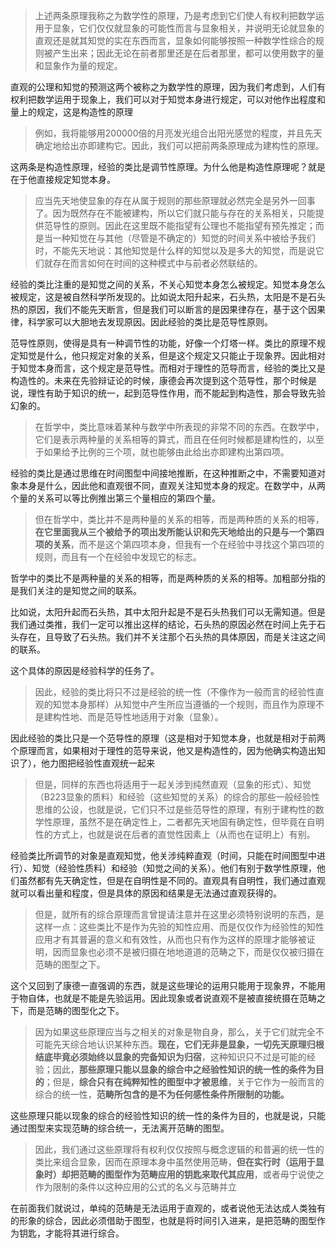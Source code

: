 <blockquote>上述两条原理我称之为数学性的原理，乃是考虑到它们使人有权利把数学运用于显象，它们仅仅就显象的可能性而言与显象相关，并说明无论就显象的直观还是就其知觉的实在东西而言，显象如何能够按照一种数学性综合的规则被产生出来；因此无论在前者那里还是在后者那里，都可以使用数字的量和显象作为量的规定。</blockquote><p>直观的公理和知觉的预测这两个被称之为数学性的原理，因为我们考虑到，人们有权利把数学运用于现象上，我们可以对于知觉本身进行规定，可以对他作出程度和量上的规定，这是构造性的原理</p><blockquote>例如，我将能够用200000倍的月亮发光组合出阳光感觉的程度，并且先天确定地给出亦即建构它。因此，我们可以把前两条原理成为建构性的原理。</blockquote><p>这两条是构造性原理，经验的类比是调节性原理。为什么他是构造性原理呢？就是在于他直接规定知觉本身。</p><blockquote>应当先天地使显象的存在从属于规则的那些原理就必然完全是另外一回事了。因为既然存在不能被建构，所以它们就只能与存在的关系相关，只能提供范导性的原则。因此在这里既不能指望有公理也不能指望有预先推定；而是当一种知觉在与其他（尽管是不确定的）知觉的时间关系中被给予我们时，不能先天地说：其他知觉是什么样的知觉以及是多大的知觉，而是说它们就存在而言如何在时间的这种模式中与前者必然联结的。</blockquote><p>经验的类比注重的是知觉之间的关系，不关心知觉本身怎么被规定。知觉本身怎么被规定，这是被自然科学所发现的。比如说太阳升起来，石头热，太阳是不是石头热的原因，我们不能先天断言，但是我们可以断言的是因果律存在，基于这个因果律，科学家可以大胆地去发现原因。因此经验的类比是范导性原则。</p><p>范导性原则，使得是具有一种调节性的功能，好像一个灯塔一样。类比的原理不规定知觉是什么，他只规定对象的关系，但是这个规定又只能止于现象界。因此相对于知觉本身而言，这个规定是范导性。而相对于理性的范导而言，经验的类比又是构造性的。未来在先验辩证论的时候，康德会再次提到这个范导性，那个时候是说，理性有助于知识的统一，起到范导性作用，而不能起到构造性，那会导致先验幻象的。</p><blockquote>在哲学中，类比意味着某种与数学中所表现的非常不同的东西。在数学中，它们是表示两种量的关系相等的算式，而且在任何时候都是建构性的，以至于如果给予比例的三个项，就也能够由此给出亦即建构出第四项。</blockquote><p>经验的类比是通过思维在时间图型中间接地推断，在这种推断之中，不需要知道对象本身是什么，因此他和直观很不同，直观关注知觉本身的规定。在数学中，从两个量的关系可以等比例推出第三个量相应的第四个量。</p><blockquote>但在哲学中，类比并不是两种量的关系的相等，而是两种质的关系的相等，<b>在它里面我从三个被给予的项出发所能认识和先天地给出的只是与一个第四项的关系</b>，而不是这个第四项本身，但我有一个在经验中寻找这个第四项的规则，而且有一个在经验中发现它的标志。</blockquote><p>哲学中的类比不是两种量的关系的相等，而是两种质的关系的相等。加粗部分指的是我们关注的是知觉之间的联系。</p><p>比如说，太阳升起而石头热，其中太阳升起是不是石头热我们可以无需知道。但是我们通过类推，我们一定可以推出这样的结论，石头热的原因必然在时间上先于石头存在，且导致了石头热。我们并不关注那个石头热的具体原因，而是关注这之间的联系。</p><p>这个具体的原因是经验科学的任务了。</p><blockquote>因此，经验的类比将只不过是经验的统一性（不像作为一般而言的经验性直观的知觉本身那样）从知觉中产生所应当遵循的一个规则，而且作为原理不是建构性地、而是范导性地适用于对象（显象）。</blockquote><p>因此经验的类比只是一个范导性的原理（这是相对于知觉本身，也就是相对于前两个原理而言，如果相对于理性的范导来说，他又是构造性的，因为他确实构造出知识了），他力图把经验性直观统一起来</p><blockquote>但是，同样的东西也将适用于一起关涉到纯然直观（显象的形式）、知觉（B223显象的质料）和经验（这些知觉的关系）的综合的那些一般经验性思维的公设，也就是说，它们只不过是些范导性的原理，有别于建构性的数学性原理，虽然不是在确定性上，二者都先天地固有确定性，但毕竟在自明性的方式上，也就是说在后者的直觉性因素上（从而也在证明上）有别。</blockquote><p>经验类比所调节的对象是直观知觉，他关涉纯粹直观（时间，只能在时间图型中进行）、知觉（经验性质料）和经验（知觉之间的关系）。他们有别于数学性原理，他们虽然都有先天确定性，但是在自明性是不同的。直观具有自明性，我们通过直观就可以看出量和程度，但是具体的原因和结果是无法通过直观获得的。</p><blockquote>但是，就所有的综合原理而言曾提请注意并在这里必须特别说明的东西，是这样一点：这些类比不是作为先验的知性应用、而是仅仅作为经验性的知性应用才有其普遍的意义和有效性，从而也只有作为这样的原理才能够被证明，因而显象也必须不是被归摄在地地道道的范畴之下，而是仅仅被归摄在范畴的图型之下。</blockquote><p>这个又回到了康德一直强调的东西，就是这些理论的运用只能用于现象界，不能用于物自体，也就是不能是先验运用。因此现象或者说直观不是被直接统摄在范畴之下，而是范畴的图型化之下。</p><blockquote>因为如果这些原理应当与之相关的对象是物自身，那么，关于它们就完全不可能先天综合地认识某种东西。<b>现在，它们无非是显象，一切先天原理归根结底毕竟必须始终以显象的完备知识为归宿</b>，这种知识只不过是可能的经验；因此，<b>那些原理只能以显象的综合中之经验性知识的统一性的条件为目的</b>；但是，<b>综合只有在纯粹知性的图型中才被思维</b>，关于它作为一般而言的综合的统一性，<b>范畴所包含的是不为任何感性条件所限制的功能。</b></blockquote><p>这些原理只能以现象的综合的经验性知识的统一性的条件为目的，也就是说，只能通过图型来实现范畴的综合统一，无法离开范畴的图型。</p><blockquote>因此，我们通过这些原理将有权利仅仅按照与概念逻辑的和普遍的统一性的类比来组合显象，因而在原理本身中虽然使用范畴，<b>但在实行时（运用于显象时）却把范畴的图型作为范畴应用的钥匙来取代其应用</b>，或者毋宁说使之作为限制的条件以这种应用的公式的名义与范畴并立</blockquote><p>在前面我们就说过，单纯的范畴是无法运用于直观的，或者说他无法达成人类独有的形象的综合，因此必须借助于图型，也就是将时间引入进来，是把范畴的图型作为钥匙，才能将其进行综合。</p>